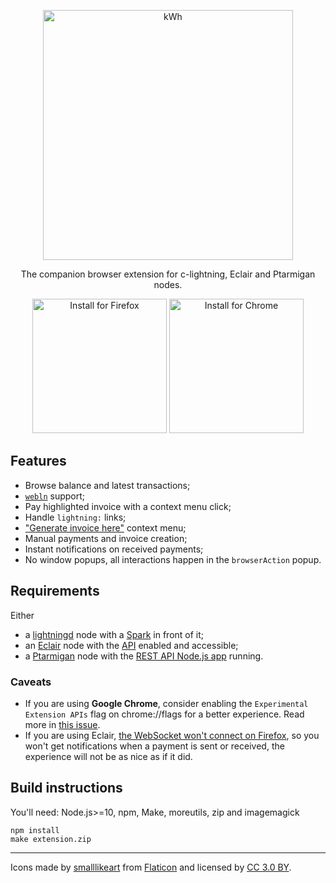 <p align="center">
  <img src="https://i.imgur.com/Opk21LD.png" alt="kWh" style="max-width:100%;" width="400">
</p>

<p align="center">The companion browser extension for c-lightning, Eclair and Ptarmigan nodes.</p>

<p align="center">
  <a href="https://addons.mozilla.org/firefox/addon/kwh/"><img src="https://i.imgur.com/aNCB2LG.png" alt="Install for Firefox" width="215" style="max-width:100%;"></a>
  <a href="https://chrome.google.com/webstore/detail/kwh/mbjlodgfcaknfbphnnfioilcnippdnjp"><img src="https://i.imgur.com/kWBQU9Q.png" alt="Install for Chrome" width="215" style="max-width:100%;"></a>
</p>

## Features

- Browse balance and latest transactions;
- [`webln`](https://webln.dev/#/) support;
- Pay highlighted invoice with a context menu click;
- Handle `lightning:` links;
- ["Generate invoice here"](https://youtu.be/wzkxxz5FsJo) context menu;
- Manual payments and invoice creation;
- Instant notifications on received payments;
- No window popups, all interactions happen in the `browserAction` popup.

## Requirements

Either

  * a [lightningd](https://github.com/groestlcoin/lightning/) node with a [Spark](https://github.com/groestlcoin/groestlcoin-spark) in front of it;
  * an [Eclair](https://github.com/groestlcoin/eclair) node with the [API](https://github.com/groestlcoin/eclair#configuring-eclair) enabled and accessible;
  * a [Ptarmigan](https://github.com/nayutaco/ptarmigan) node with the [REST API Node.js app](https://github.com/nayutaco/ptarmigan/blob/master/docs/howtouse_rest_api.md) running.

### Caveats

  * If you are using **Google Chrome**, consider enabling the `Experimental Extension APIs` flag on chrome://flags for a better experience. Read more in [this issue](https://github.com/fiatjaf/kwh/issues/4#issuecomment-485288552).
  * If you are using Eclair, [the WebSocket won't connect on Firefox](https://github.com/ACINQ/eclair/issues/1001), so you won't get notifications when a payment is sent or received, the experience will not be as nice as if it did.

## Build instructions

You'll need: Node.js>=10, npm, Make, moreutils, zip and imagemagick

```
npm install
make extension.zip
```

---

<div>Icons made by <a href="https://www.flaticon.com/authors/smalllikeart" title="smalllikeart">smalllikeart</a> from <a href="https://www.flaticon.com/" title="Flaticon">Flaticon</a> and licensed by <a href="http://creativecommons.org/licenses/by/3.0/" title="Creative Commons BY 3.0" target="_blank">CC 3.0 BY</a>.</div>
